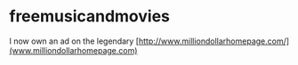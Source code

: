 # freemusicandmovies

I now own an ad on the legendary [http://www.milliondollarhomepage.com/](www.milliondollarhomepage.com)


